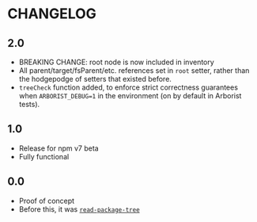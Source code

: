 # CHANGELOG

## 2.0

* BREAKING CHANGE: root node is now included in inventory
* All parent/target/fsParent/etc. references set in `root` setter, rather
  than the hodgepodge of setters that existed before.
* `treeCheck` function added, to enforce strict correctness guarantees when
  `ARBORIST_DEBUG=1` in the environment (on by default in Arborist tests).

## 1.0

* Release for npm v7 beta
* Fully functional

## 0.0

* Proof of concept
* Before this, it was [`read-package-tree`](http://npm.im/read-package-tree)

